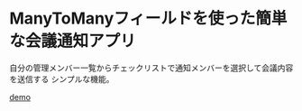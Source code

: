 # ManyToManyフィールドを使った簡単な会議通知アプリ


自分の管理メンバー一覧からチェックリストで通知メンバーを選択して会議内容を送信する
シンプルな機能。

[demo](https://github.com/sinjorjob/product_sales_site/blob/master/images/ec-shop-kessai_1.gif)
